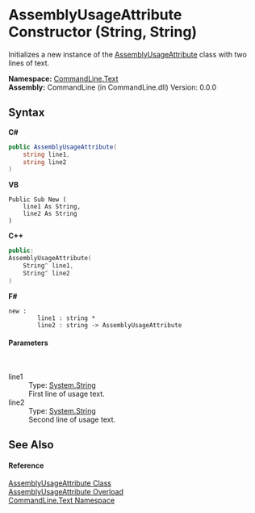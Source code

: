# AssemblyUsageAttribute Constructor (String, String)
 

Initializes a new instance of the <a href="T_CommandLine_Text_AssemblyUsageAttribute">AssemblyUsageAttribute</a> class with two lines of text.

**Namespace:**&nbsp;<a href="N_CommandLine_Text">CommandLine.Text</a><br />**Assembly:**&nbsp;CommandLine (in CommandLine.dll) Version: 0.0.0

## Syntax

**C#**<br />
``` C#
public AssemblyUsageAttribute(
	string line1,
	string line2
)
```

**VB**<br />
``` VB
Public Sub New ( 
	line1 As String,
	line2 As String
)
```

**C++**<br />
``` C++
public:
AssemblyUsageAttribute(
	String^ line1, 
	String^ line2
)
```

**F#**<br />
``` F#
new : 
        line1 : string * 
        line2 : string -> AssemblyUsageAttribute
```


#### Parameters
&nbsp;<dl><dt>line1</dt><dd>Type: <a href="https://docs.microsoft.com/dotnet/api/system.string" target="_blank">System.String</a><br />First line of usage text.</dd><dt>line2</dt><dd>Type: <a href="https://docs.microsoft.com/dotnet/api/system.string" target="_blank">System.String</a><br />Second line of usage text.</dd></dl>

## See Also


#### Reference
<a href="T_CommandLine_Text_AssemblyUsageAttribute">AssemblyUsageAttribute Class</a><br /><a href="Overload_CommandLine_Text_AssemblyUsageAttribute__ctor">AssemblyUsageAttribute Overload</a><br /><a href="N_CommandLine_Text">CommandLine.Text Namespace</a><br />